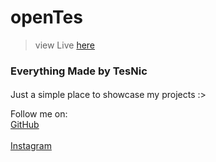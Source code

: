 # openTes
> view Live [here](https://opentes.netlify.app)

<h3> Everything Made by TesNic</h3>

<h4></h4>Just a simple place to showcase my projects :></h4>

Follow me on: <br> 
[GitHub](https://github.com/christo-zero-john/) 
<br><br>
[Instagram](https://www.instagram.com/tesnic.io)
